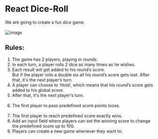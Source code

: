 # React Dice-Roll
We are going to create a fun dice game. <br/> <br/>
![image](https://user-images.githubusercontent.com/127497841/230445501-f498cdb3-e648-4b69-973e-fdc207857497.png)



## Rules:
1. The game has 2 players, playing in rounds. 
2. In each turn, a player rolls 2 dice as many times as he
wishes.
3. Each result will get added to his round’s score.<br/>
But if the player rolls a double six all his round’s score
gets lost.
After that, it's the next player’s turn.
4. A player can choose to ‘Hold’, which means that his
round’s score gets added to his global score.
5. After that, it's the next player's turn. <br/> <br/>
6. The first player to pass predefined score points loose. <br/> <br/>
7. The first player to reach predefined score exactly wins. <br/>
8. Add an input field where players can set the winning
score to change the predefined score up to 100. 
9. Players can create a new game whenever they want to.
